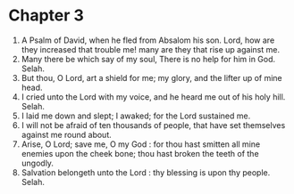 # Chapter 3

1. A Psalm of David, when he fled from Absalom his son. Lord, how are they increased that trouble me! many are they that rise up against me.
2. Many there be which say of my soul, There is no help for him in God. Selah.
3. But thou, O Lord, art a shield for me; my glory, and the lifter up of mine head.
4. I cried unto the Lord with my voice, and he heard me out of his holy hill. Selah.
5. I laid me down and slept; I awaked; for the Lord sustained me.
6. I will not be afraid of ten thousands of people, that have set themselves against me round about.
7. Arise, O Lord; save me, O my God : for thou hast smitten all mine enemies upon the cheek bone; thou hast broken the teeth of the ungodly.
8. Salvation belongeth unto the Lord : thy blessing is upon thy people. Selah.

